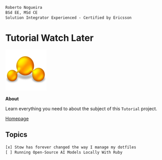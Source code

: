```
Roberto Nogueira  
BSd EE, MSd CE
Solution Integrator Experienced - Certified by Ericsson
```
# Tutorial Watch Later

![tutorial image](images/tutorial.png)

**About**

Learn everything you need to about the subject of this `Tutorial` project.

[Homepage](https://tutorial.com)

## Topics
```
[x] Stow has forever changed the way I manage my dotfiles 
[ ] Running Open-Source AI Models Locally With Ruby 
```
